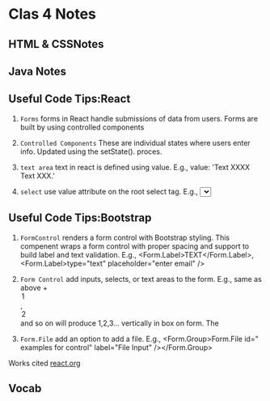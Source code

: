# Clas 4 Notes
## HTML & CSSNotes 

  
## Java Notes 


## Useful Code Tips:React
1. `Forms` forms in React handle submissions of data from users. Forms are built by using controlled components

1. `Controlled Components` These are individual states where users enter info. Updated using the setState(). proces. 

1. `text area` text in react is defined using value. E.g., value: 'Text XXXX Text XXX.'

1. `select` use value attribute on the root select tag. E.g., <select value={this.state.value}> </select>


## Useful Code Tips:Bootstrap
1. `FormControl` renders a form control with Bootstrap styling. This compenent wraps a form control with proper spacing and support to build label and text validation. E.g., <Form.Label>TEXT</Form.Label>, <Form.Label>type="text" placeholder="enter email" />

1. `Form Control` add inputs, selects, or text areas to the form. E.g., same as above + <option>1</option>, <option>2</option> and so on will produce 1,2,3... vertically in box on form. The

1. `Form.File` add an option to add a file. E.g., <Form.Group>Form.File id=" examples for control" label="File Input" /></Form.Group>


Works cited [react.org ](https://reactjs.org/docs/forms.html)

## Vocab
